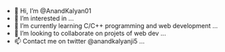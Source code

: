 - 👋 Hi, I’m @AnandKalyan01
- 👀 I’m interested in ...
- 🌱 I’m currently learning C/C++ programming and web development ...
- 💞️ I’m looking to collaborate on projets of web dev  ...
- 📫 Contact me on twitter @anandkalyanji5 ...

<!---
AnandKalyan01/AnandKalyan01 is a ✨ special ✨ repository because its `README.md` (this file) appears on your GitHub profile.
You can click the Preview link to take a look at your changes.
--->
